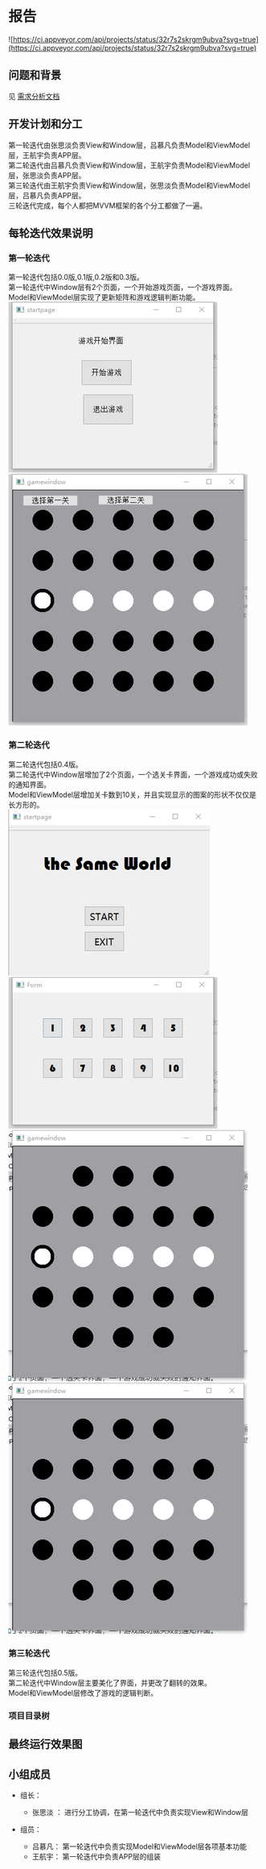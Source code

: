 # 报告
 ![https://ci.appveyor.com/api/projects/status/32r7s2skrgm9ubva?svg=true](https://ci.appveyor.com/api/projects/status/32r7s2skrgm9ubva?svg=true)  

## 问题和背景


见 [需求分析文档](https://github.com/2018YX-game/repo/blob/master/%E9%9C%80%E6%B1%82%E5%88%86%E6%9E%90/%E9%9C%80%E6%B1%82%E5%88%86%E6%9E%90.md)  


## 开发计划和分工

第一轮迭代由张思淡负责View和Window层，吕慕凡负责Model和ViewModel层，王航宇负责APP层。  
第二轮迭代由吕慕凡负责View和Window层，王航宇负责Model和ViewModel层，张思淡负责APP层。  
第三轮迭代由王航宇负责View和Window层，张思淡负责Model和ViewModel层，吕慕凡负责APP层。  
三轮迭代完成，每个人都把MVVM框架的各个分工都做了一遍。  

## 每轮迭代效果说明
### 第一轮迭代
第一轮迭代包括0.0版,0.1版,0.2版和0.3版。  
第一轮迭代中Window层有2个页面，一个开始游戏页面，一个游戏界面。  
Model和ViewModel层实现了更新矩阵和游戏逻辑判断功能。  
![1.1.png](image_storage/1.1.png)  
![1.2.png](image_storage/1.2.png)  
### 第二轮迭代
第二轮迭代包括0.4版。  
第二轮迭代中Window层增加了2个页面，一个选关卡界面，一个游戏成功或失败的通知界面。  
Model和ViewModel层增加关卡数到10关，并且实现显示的图案的形状不仅仅是长方形的。       
![2.1.png](image_storage/2.1.png)    
![2.2.png](image_storage/2.2.png)    
![2.3.png](image_storage/2.3.png)   
![2.4.png](image_storage/2.3.png)    
### 第三轮迭代
第三轮迭代包括0.5版。  
第二轮迭代中Window层主要美化了界面，并更改了翻转的效果。  
Model和ViewModel层修改了游戏的逻辑判断。  

### 项目目录树

## 最终运行效果图

## 小组成员
- 组长： 
  - 张思淡 ： 进行分工协调，在第一轮迭代中负责实现View和Window层

- 组员：
  - 吕慕凡： 第一轮迭代中负责实现Model和ViewModel层各项基本功能
  - 王航宇： 第一轮迭代中负责APP层的组装


